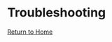 # Troubleshooting


[Return to Home](../README.md)

<!-- It is a secret line. Oswald TC - March 06th 2023 -->